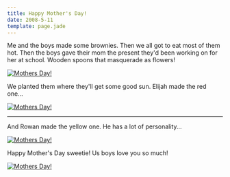 ```yaml
---
title: Happy Mother's Day!
date: 2008-5-11
template: page.jade
---
```


Me and the boys made some brownies. Then we all got to eat most of them
hot. Then the boys gave their mom the present they'd been working on for
her at school. Wooden spoons that masquerade as flowers!
  
  
[![Mothers Day!](http://farm4.static.flickr.com/3279/2482860320_0f04f3f00f.jpg)](http://www.flickr.com/photos/ripsawridge/2482860320/ "Mothers Day! by ripsaw ridge, on Flickr")
  
  
We planted them where they'll get some good sun. Elijah made the red one...
  
  
[![Mothers Day!](http://farm4.static.flickr.com/3104/2482863380_5b0c0cd63b_m.jpg)](http://www.flickr.com/photos/ripsawridge/2482863380/ "Mothers Day! by ripsaw ridge, on Flickr")
  
---
  
And Rowan made the yellow one. He has a lot of personality...
  
  
[![Mothers Day!](http://farm3.static.flickr.com/2055/2482865686_057a253d19_m.jpg)](http://www.flickr.com/photos/ripsawridge/2482865686/ "Mothers Day! by ripsaw ridge, on Flickr")
  
  
Happy Mother's Day sweetie! Us boys love you so much!
  
  
[![Mothers Day!](http://farm4.static.flickr.com/3158/2482858720_65c1b37c94.jpg)](http://www.flickr.com/photos/ripsawridge/2482858720/ "Mothers Day! by ripsaw ridge, on Flickr")
